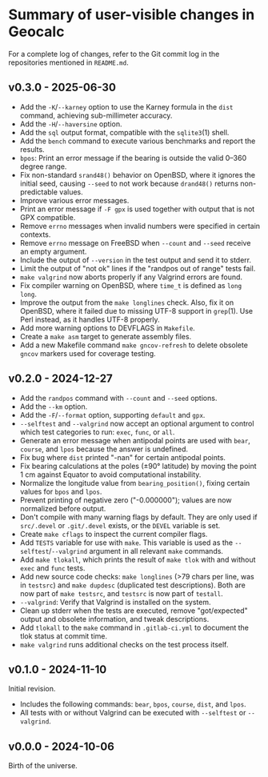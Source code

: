 <!-- NEWS.md -->
<!-- File ID: d0d3fe52-9f97-11ef-a21d-83850402c3ce -->

Summary of user-visible changes in Geocalc
==========================================

For a complete log of changes, refer to the Git commit log in the 
repositories mentioned in `README.md`.

v0.3.0 - 2025-06-30
-------------------

- Add the `-K`/`--karney` option to use the Karney formula in the `dist` 
  command, achieving sub-millimeter accuracy.
- Add the `-H`/`--haversine` option.
- Add the `sql` output format, compatible with the `sqlite3`(1) shell.
- Add the `bench` command to execute various benchmarks and report the 
  results.
- `bpos`: Print an error message if the bearing is outside the valid 
  0–360 degree range.
- Fix non-standard `srand48()` behavior on OpenBSD, where it ignores the 
  initial seed, causing `--seed` to not work because `drand48()` returns 
  non-predictable values.
- Improve various error messages.
- Print an error message if `-F gpx` is used together with output that 
  is not GPX compatible.
- Remove `errno` messages when invalid numbers were specified in certain 
  contexts.
- Remove `errno` message on FreeBSD when `--count` and `--seed` receive 
  an empty argument.
- Include the output of `--version` in the test output and send it to 
  stderr.
- Limit the output of "not ok" lines if the "randpos out of range" tests 
  fail.
- `make valgrind` now aborts properly if any Valgrind errors are found.
- Fix compiler warning on OpenBSD, where `time_t` is defined as `long 
  long`.
- Improve the output from the `make longlines` check. Also, fix it on 
  OpenBSD, where it failed due to missing UTF-8 support in `grep`(1). 
  Use Perl instead, as it handles UTF-8 properly.
- Add more warning options to DEVFLAGS in `Makefile`.
- Create a `make asm` target to generate assembly files.
- Add a new Makefile command `make gncov-refresh` to delete obsolete 
  `gncov` markers used for coverage testing.

v0.2.0 - 2024-12-27
-------------------

- Add the `randpos` command with `--count` and `--seed` options.
- Add the `--km` option.
- Add the `-F`/`--format` option, supporting `default` and `gpx`.
- `--selftest` and `--valgrind` now accept an optional argument to 
  control which test categories to run: `exec`, `func`, or `all`.
- Generate an error message when antipodal points are used with `bear`, 
  `course`, and `lpos` because the answer is undefined.
- Fix bug where `dist` printed "-nan" for certain antipodal points.
- Fix bearing calculations at the poles (±90° latitude) by moving the 
  point 1 cm against Equator to avoid computational instability.
- Normalize the longitude value from `bearing_position()`, fixing 
  certain values for `bpos` and `lpos`.
- Prevent printing of negative zero ("-0.000000"); values are now 
  normalized before output.
- Don't compile with many warning flags by default. They are only used 
  if `src/.devel` or `.git/.devel` exists, or the `DEVEL` variable is 
  set.
- Create `make cflags` to inspect the current compiler flags.
- Add `TESTS` variable for use with `make`. This variable is used as the 
  `--selftest`/`--valgrind` argument in all relevant `make` commands.
- Add `make tlokall`, which prints the result of `make tlok` with and 
  without `exec` and `func` tests.
- Add new source code checks: `make longlines` (>79 chars per line, was 
  in `testsrc`) and `make dupdesc` (duplicated test descriptions). Both 
  are now part of `make testsrc`, and `testsrc` is now part of 
  `testall`.
- `--valgrind`: Verify that Valgrind is installed on the system.
- Clean up stderr when the tests are executed, remove "got/expected" 
  output and obsolete information, and tweak descriptions.
- Add `tlokall` to the `make` command in `.gitlab-ci.yml` to document 
  the tlok status at commit time.
- `make valgrind` runs additional checks on the test process itself.

v0.1.0 - 2024-11-10
-------------------

Initial revision.

- Includes the following commands: `bear`, `bpos`, `course`, `dist`, and 
  `lpos`.
- All tests with or without Valgrind can be executed with `--selftest` 
  or `--valgrind`.

v0.0.0 - 2024-10-06
-------------------

Birth of the universe.

<!--
vim: set ts=2 sw=2 sts=2 tw=72 et fo=tcqw fenc=utf8 :
vim: set com=b\:#,fb\:-,fb\:*,n\:> ft=markdown :
-->

